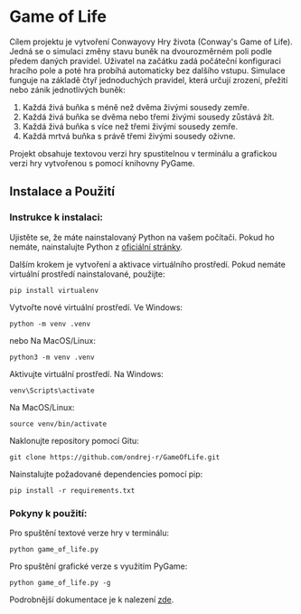 # Game of Life

Cílem projektu je vytvoření Conwayovy Hry života (Conway's Game of Life). Jedná se o simulaci změny stavu buněk na dvourozměrném poli podle předem daných pravidel. Uživatel na začátku zadá počáteční konfiguraci hracího pole a poté hra probíhá automaticky bez dalšího vstupu. Simulace funguje na základě čtyř jednoduchých pravidel, která určují zrození, přežití nebo zánik jednotlivých buněk:

1. Každá živá buňka s méně než dvěma živými sousedy zemře.
2. Každá živá buňka se dvěma nebo třemi živými sousedy zůstává žít.
3. Každá živá buňka s více než třemi živými sousedy zemře.
4. Každá mrtvá buňka s právě třemi živými sousedy oživne.

Projekt obsahuje textovou verzi hry spustitelnou v terminálu a grafickou verzi hry vytvořenou s pomocí knihovny PyGame.

## Instalace a Použití

### Instrukce k instalaci:

Ujistěte se, že máte nainstalovaný Python na vašem počítači. Pokud ho nemáte, nainstalujte Python z [oficiální stránky](https://www.python.org/downloads/).

Dalším krokem je vytvoření a aktivace virtuálního prostředí. Pokud nemáte virtuální prostředí nainstalované, použijte:
```
pip install virtualenv
```
Vytvořte nové virtuální prostředí.
Ve Windows:
```
python -m venv .venv
```
nebo
Na MacOS/Linux:
```
python3 -m venv .venv
```
Aktivujte virtuální prostředí. Na Windows:
```
venv\Scripts\activate
```
Na MacOS/Linux:
```
source venv/bin/activate
```
Naklonujte repository pomocí Gitu:
```
git clone https://github.com/ondrej-r/GameOfLife.git
```
Nainstalujte požadované dependencies pomocí pip:

    pip install -r requirements.txt

### Pokyny k použití:

Pro spuštění textové verze hry v terminálu:
```
python game_of_life.py
```
Pro spuštění grafické verze s využitím PyGame:
```
python game_of_life.py -g
```

Podrobnější dokumentace je k nalezení [zde]().